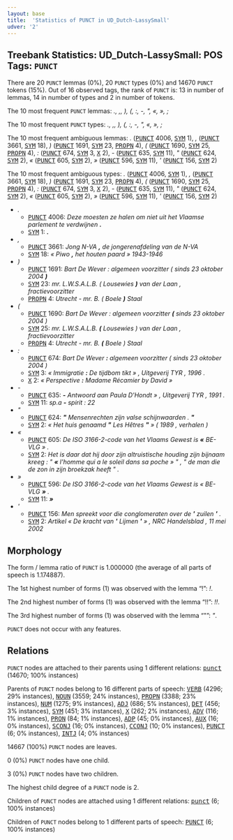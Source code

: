 ```yaml
---
layout: base
title:  'Statistics of PUNCT in UD_Dutch-LassySmall'
udver: '2'
---
```


## Treebank Statistics: UD_Dutch-LassySmall: POS Tags: `PUNCT`

There are 20 `PUNCT` lemmas (0%), 20 `PUNCT` types (0%) and 14670 `PUNCT` tokens (15%).
Out of 16 observed tags, the rank of `PUNCT` is: 13 in number of lemmas, 14 in number of types and 2 in number of tokens.

The 10 most frequent `PUNCT` lemmas: <em>., ,, ), (, :, -, ", «, », ;</em>

The 10 most frequent `PUNCT` types:  <em>., ,, ), (, :, -, ", «, », ;</em>

The 10 most frequent ambiguous lemmas: <em>.</em> (<tt><a href="nl_lassysmall-pos-PUNCT.html">PUNCT</a></tt> 4006, <tt><a href="nl_lassysmall-pos-SYM.html">SYM</a></tt> 1), <em>,</em> (<tt><a href="nl_lassysmall-pos-PUNCT.html">PUNCT</a></tt> 3661, <tt><a href="nl_lassysmall-pos-SYM.html">SYM</a></tt> 18), <em>)</em> (<tt><a href="nl_lassysmall-pos-PUNCT.html">PUNCT</a></tt> 1691, <tt><a href="nl_lassysmall-pos-SYM.html">SYM</a></tt> 23, <tt><a href="nl_lassysmall-pos-PROPN.html">PROPN</a></tt> 4), <em>(</em> (<tt><a href="nl_lassysmall-pos-PUNCT.html">PUNCT</a></tt> 1690, <tt><a href="nl_lassysmall-pos-SYM.html">SYM</a></tt> 25, <tt><a href="nl_lassysmall-pos-PROPN.html">PROPN</a></tt> 4), <em>:</em> (<tt><a href="nl_lassysmall-pos-PUNCT.html">PUNCT</a></tt> 674, <tt><a href="nl_lassysmall-pos-SYM.html">SYM</a></tt> 3, <tt><a href="nl_lassysmall-pos-X.html">X</a></tt> 2), <em>-</em> (<tt><a href="nl_lassysmall-pos-PUNCT.html">PUNCT</a></tt> 635, <tt><a href="nl_lassysmall-pos-SYM.html">SYM</a></tt> 11), <em>"</em> (<tt><a href="nl_lassysmall-pos-PUNCT.html">PUNCT</a></tt> 624, <tt><a href="nl_lassysmall-pos-SYM.html">SYM</a></tt> 2), <em>«</em> (<tt><a href="nl_lassysmall-pos-PUNCT.html">PUNCT</a></tt> 605, <tt><a href="nl_lassysmall-pos-SYM.html">SYM</a></tt> 2), <em>»</em> (<tt><a href="nl_lassysmall-pos-PUNCT.html">PUNCT</a></tt> 596, <tt><a href="nl_lassysmall-pos-SYM.html">SYM</a></tt> 11), <em>'</em> (<tt><a href="nl_lassysmall-pos-PUNCT.html">PUNCT</a></tt> 156, <tt><a href="nl_lassysmall-pos-SYM.html">SYM</a></tt> 2)

The 10 most frequent ambiguous types:  <em>.</em> (<tt><a href="nl_lassysmall-pos-PUNCT.html">PUNCT</a></tt> 4006, <tt><a href="nl_lassysmall-pos-SYM.html">SYM</a></tt> 1), <em>,</em> (<tt><a href="nl_lassysmall-pos-PUNCT.html">PUNCT</a></tt> 3661, <tt><a href="nl_lassysmall-pos-SYM.html">SYM</a></tt> 18), <em>)</em> (<tt><a href="nl_lassysmall-pos-PUNCT.html">PUNCT</a></tt> 1691, <tt><a href="nl_lassysmall-pos-SYM.html">SYM</a></tt> 23, <tt><a href="nl_lassysmall-pos-PROPN.html">PROPN</a></tt> 4), <em>(</em> (<tt><a href="nl_lassysmall-pos-PUNCT.html">PUNCT</a></tt> 1690, <tt><a href="nl_lassysmall-pos-SYM.html">SYM</a></tt> 25, <tt><a href="nl_lassysmall-pos-PROPN.html">PROPN</a></tt> 4), <em>:</em> (<tt><a href="nl_lassysmall-pos-PUNCT.html">PUNCT</a></tt> 674, <tt><a href="nl_lassysmall-pos-SYM.html">SYM</a></tt> 3, <tt><a href="nl_lassysmall-pos-X.html">X</a></tt> 2), <em>-</em> (<tt><a href="nl_lassysmall-pos-PUNCT.html">PUNCT</a></tt> 635, <tt><a href="nl_lassysmall-pos-SYM.html">SYM</a></tt> 11), <em>"</em> (<tt><a href="nl_lassysmall-pos-PUNCT.html">PUNCT</a></tt> 624, <tt><a href="nl_lassysmall-pos-SYM.html">SYM</a></tt> 2), <em>«</em> (<tt><a href="nl_lassysmall-pos-PUNCT.html">PUNCT</a></tt> 605, <tt><a href="nl_lassysmall-pos-SYM.html">SYM</a></tt> 2), <em>»</em> (<tt><a href="nl_lassysmall-pos-PUNCT.html">PUNCT</a></tt> 596, <tt><a href="nl_lassysmall-pos-SYM.html">SYM</a></tt> 11), <em>'</em> (<tt><a href="nl_lassysmall-pos-PUNCT.html">PUNCT</a></tt> 156, <tt><a href="nl_lassysmall-pos-SYM.html">SYM</a></tt> 2)


* <em>.</em>
  * <tt><a href="nl_lassysmall-pos-PUNCT.html">PUNCT</a></tt> 4006: <em>Deze moesten ze halen om niet uit het Vlaamse parlement te verdwijnen <b>.</b></em>
  * <tt><a href="nl_lassysmall-pos-SYM.html">SYM</a></tt> 1: <em><b>.</b></em>
* <em>,</em>
  * <tt><a href="nl_lassysmall-pos-PUNCT.html">PUNCT</a></tt> 3661: <em>Jong N-VA <b>,</b> de jongerenafdeling van de N-VA</em>
  * <tt><a href="nl_lassysmall-pos-SYM.html">SYM</a></tt> 18: <em>« Piwo <b>,</b> het houten paard » 1943-1946</em>
* <em>)</em>
  * <tt><a href="nl_lassysmall-pos-PUNCT.html">PUNCT</a></tt> 1691: <em>Bart De Wever : algemeen voorzitter ( sinds 23 oktober 2004 <b>)</b></em>
  * <tt><a href="nl_lassysmall-pos-SYM.html">SYM</a></tt> 23: <em>mr. L.W.S.A.L.B. ( Lousewies <b>)</b> van der Laan , fractievoorzitter</em>
  * <tt><a href="nl_lassysmall-pos-PROPN.html">PROPN</a></tt> 4: <em>Utrecht - mr. B. ( Boele <b>)</b> Staal</em>
* <em>(</em>
  * <tt><a href="nl_lassysmall-pos-PUNCT.html">PUNCT</a></tt> 1690: <em>Bart De Wever : algemeen voorzitter <b>(</b> sinds 23 oktober 2004 )</em>
  * <tt><a href="nl_lassysmall-pos-SYM.html">SYM</a></tt> 25: <em>mr. L.W.S.A.L.B. <b>(</b> Lousewies ) van der Laan , fractievoorzitter</em>
  * <tt><a href="nl_lassysmall-pos-PROPN.html">PROPN</a></tt> 4: <em>Utrecht - mr. B. <b>(</b> Boele ) Staal</em>
* <em>:</em>
  * <tt><a href="nl_lassysmall-pos-PUNCT.html">PUNCT</a></tt> 674: <em>Bart De Wever <b>:</b> algemeen voorzitter ( sinds 23 oktober 2004 )</em>
  * <tt><a href="nl_lassysmall-pos-SYM.html">SYM</a></tt> 3: <em>« Immigratie <b>:</b> De tijdbom tikt » , Uitgeverij TYR , 1996 .</em>
  * <tt><a href="nl_lassysmall-pos-X.html">X</a></tt> 2: <em>« Perspective <b>:</b> Madame Récamier by David »</em>
* <em>-</em>
  * <tt><a href="nl_lassysmall-pos-PUNCT.html">PUNCT</a></tt> 635: <em><b>-</b> Antwoord aan Paula D'Hondt » , Uitgeverij TYR , 1991 .</em>
  * <tt><a href="nl_lassysmall-pos-SYM.html">SYM</a></tt> 11: <em>sp.a <b>-</b> spirit : 22</em>
* <em>"</em>
  * <tt><a href="nl_lassysmall-pos-PUNCT.html">PUNCT</a></tt> 624: <em><b>"</b> Mensenrechten zijn valse schijnwaarden . <b>"</b></em>
  * <tt><a href="nl_lassysmall-pos-SYM.html">SYM</a></tt> 2: <em>« Het huis genaamd <b>"</b> Les Hêtres <b>"</b> » ( 1989 , verhalen )</em>
* <em>«</em>
  * <tt><a href="nl_lassysmall-pos-PUNCT.html">PUNCT</a></tt> 605: <em>De ISO 3166-2-code van het Vlaams Gewest is <b>«</b> BE-VLG » .</em>
  * <tt><a href="nl_lassysmall-pos-SYM.html">SYM</a></tt> 2: <em>Het is daar dat hij door zijn altruistische houding zijn bijnaam kreeg : " <b>«</b> l'homme qui a le soleil dans sa poche » " , " de man die de zon in zijn broekzak heeft " .</em>
* <em>»</em>
  * <tt><a href="nl_lassysmall-pos-PUNCT.html">PUNCT</a></tt> 596: <em>De ISO 3166-2-code van het Vlaams Gewest is « BE-VLG <b>»</b> .</em>
  * <tt><a href="nl_lassysmall-pos-SYM.html">SYM</a></tt> 11: <em><b>»</b></em>
* <em>'</em>
  * <tt><a href="nl_lassysmall-pos-PUNCT.html">PUNCT</a></tt> 156: <em>Men spreekt voor die conglomeraten over de <b>'</b> zuilen <b>'</b> .</em>
  * <tt><a href="nl_lassysmall-pos-SYM.html">SYM</a></tt> 2: <em>Artikel « De kracht van <b>'</b> Lijmen <b>'</b> » , NRC Handelsblad , 11 mei 2002</em>

## Morphology

The form / lemma ratio of `PUNCT` is 1.000000 (the average of all parts of speech is 1.174887).

The 1st highest number of forms (1) was observed with the lemma “!”: <em>!</em>.

The 2nd highest number of forms (1) was observed with the lemma “!!”: <em>!!</em>.

The 3rd highest number of forms (1) was observed with the lemma “"”: <em>"</em>.

`PUNCT` does not occur with any features.


## Relations

`PUNCT` nodes are attached to their parents using 1 different relations: <tt><a href="nl_lassysmall-dep-punct.html">punct</a></tt> (14670; 100% instances)

Parents of `PUNCT` nodes belong to 16 different parts of speech: <tt><a href="nl_lassysmall-pos-VERB.html">VERB</a></tt> (4296; 29% instances), <tt><a href="nl_lassysmall-pos-NOUN.html">NOUN</a></tt> (3559; 24% instances), <tt><a href="nl_lassysmall-pos-PROPN.html">PROPN</a></tt> (3388; 23% instances), <tt><a href="nl_lassysmall-pos-NUM.html">NUM</a></tt> (1275; 9% instances), <tt><a href="nl_lassysmall-pos-ADJ.html">ADJ</a></tt> (686; 5% instances), <tt><a href="nl_lassysmall-pos-DET.html">DET</a></tt> (456; 3% instances), <tt><a href="nl_lassysmall-pos-SYM.html">SYM</a></tt> (451; 3% instances), <tt><a href="nl_lassysmall-pos-X.html">X</a></tt> (262; 2% instances), <tt><a href="nl_lassysmall-pos-ADV.html">ADV</a></tt> (116; 1% instances), <tt><a href="nl_lassysmall-pos-PRON.html">PRON</a></tt> (84; 1% instances), <tt><a href="nl_lassysmall-pos-ADP.html">ADP</a></tt> (45; 0% instances), <tt><a href="nl_lassysmall-pos-AUX.html">AUX</a></tt> (16; 0% instances), <tt><a href="nl_lassysmall-pos-SCONJ.html">SCONJ</a></tt> (16; 0% instances), <tt><a href="nl_lassysmall-pos-CCONJ.html">CCONJ</a></tt> (10; 0% instances), <tt><a href="nl_lassysmall-pos-PUNCT.html">PUNCT</a></tt> (6; 0% instances), <tt><a href="nl_lassysmall-pos-INTJ.html">INTJ</a></tt> (4; 0% instances)

14667 (100%) `PUNCT` nodes are leaves.

0 (0%) `PUNCT` nodes have one child.

3 (0%) `PUNCT` nodes have two children.

The highest child degree of a `PUNCT` node is 2.

Children of `PUNCT` nodes are attached using 1 different relations: <tt><a href="nl_lassysmall-dep-punct.html">punct</a></tt> (6; 100% instances)

Children of `PUNCT` nodes belong to 1 different parts of speech: <tt><a href="nl_lassysmall-pos-PUNCT.html">PUNCT</a></tt> (6; 100% instances)


